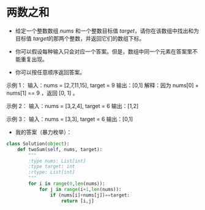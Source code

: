 # 两数之和

* 给定一个整数数组 $nums$ 和一个整数目标值 $target$，请你在该数组中找出和为目标值 $target$的那两个整数，并返回它们的数组下标。

* 你可以假设每种输入只会对应一个答案。但是，数组中同一个元素在答案里不能重复出现。

* 你可以按任意顺序返回答案。

示例 1：
输入：nums = [2,7,11,15], target = 9
输出：[0,1]
解释：因为 nums[0] + nums[1] == 9 ，返回 [0, 1] 。

示例 2：
输入：nums = [3,2,4], target = 6
输出：[1,2]

示例 3：
输入：nums = [3,3], target = 6
输出：[0,1]

* 我的答案（暴力枚举）：


```python
class Solution(object):
    def twoSum(self, nums, target):
        """
        :type nums: List[int]
        :type target: int
        :rtype: List[int]
        """
        for i in range(0,len(nums)):
            for j in range(i+1,len(nums)):
                if (nums[i]+nums[j])==target:
                    return [i,j]
```


```python

```
